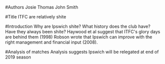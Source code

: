 #Authors
Josie Thomas
John Smith

#Title
ITFC are relatively shite

#Introduction
Why are Ipswich shite? What history does the club have? Have they always 
been shite?
Haywood et al suggest that ITFC's glory days are behind them (1998)
Robson wrote that Ipswich can improve with the right management and 
financial input (2008).

#Analysis of matches
Analysis suggests Ipswich will be relegated at end of 2019 season

